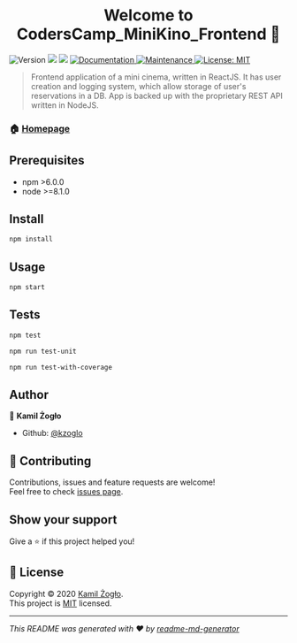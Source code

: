 <h1 align="center">Welcome to CodersCamp_MiniKino_Frontend 👋</h1>
<p>
  <img alt="Version" src="https://img.shields.io/badge/version-2.1.1-blue.svg?cacheSeconds=2592000" />
  <img src="https://img.shields.io/badge/npm-%3E6.0.0-blue.svg" />
  <img src="https://img.shields.io/badge/node-%3E%3D8.1.0-blue.svg" />
  <a href="https://github.com/kzoglo/CodersCamp_MiniKino_Frontend#readme" target="_blank">
    <img alt="Documentation" src="https://img.shields.io/badge/documentation-yes-brightgreen.svg" />
  </a>
  <a href="https://github.com/kzoglo/CodersCamp_MiniKino_Frontend/graphs/commit-activity" target="_blank">
    <img alt="Maintenance" src="https://img.shields.io/badge/Maintained%3F-yes-green.svg" />
  </a>
  <a href="https://github.com/kzoglo/CodersCamp_MiniKino_Frontend/blob/master/LICENSE" target="_blank">
    <img alt="License: MIT" src="https://img.shields.io/badge/license-MIT-yellow.svg" />
  </a>
</p>

> Frontend application of a mini cinema, written in ReactJS. It has user creation and logging system, which allow storage of user's reservations in a DB. App is backed up with the proprietary REST API written in NodeJS.

### 🏠 [Homepage](https://kzoglo.github.io/CodersCamp_MiniKino_Frontend)

## Prerequisites

- npm >6.0.0
- node >=8.1.0

## Install

```sh
npm install
```

## Usage

```sh
npm start
```

## Tests

```sh
npm test
```

```sh
npm run test-unit
```

```sh
npm run test-with-coverage
```

## Author

👤 **Kamil Żogło**

- Github: [@kzoglo](https://github.com/kzoglo)

## 🤝 Contributing

Contributions, issues and feature requests are welcome!<br />Feel free to check [issues page](https://github.com/kzoglo/CodersCamp_MiniKino_Frontend/issues).

## Show your support

Give a ⭐️ if this project helped you!

## 📝 License

Copyright © 2020 [Kamil Żogło](https://github.com/kzoglo).<br />
This project is [MIT](https://github.com/kzoglo/CodersCamp_MiniKino_Frontend/blob/master/LICENSE) licensed.

---

_This README was generated with ❤️ by [readme-md-generator](https://github.com/kefranabg/readme-md-generator)_
